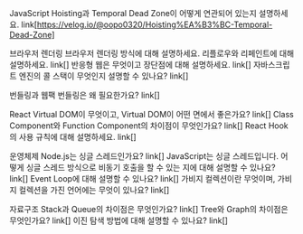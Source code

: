 JavaScript
Hoisting과 Temporal Dead Zone이 어떻게 연관되어 있는지 설명하세요.
link[https://velog.io/@oopo0320/Hoisting%EA%B3%BC-Temporal-Dead-Zone]

브라우저 렌더링
브라우저 렌더링 방식에 대해 설명하세요.
리플로우와 리페인트에 대해 설명하세요.
link[]
반응형 웹은 무엇이고 장단점에 대해 설명하세요.
link[]
자바스크립트 엔진의 콜 스택이 무엇인지 설명할 수 있나요?
link[]

번들링과 웹팩
번들링은 왜 필요한가요?
link[]

React
Virtual DOM이 무엇이고, Virtual DOM이 어떤 면에서 좋은가요?
link[]
Class Component와 Function Component의 차이점이 무엇인가요?
link[]
React Hook의 사용 규칙에 대해 설명하세요.
link[]

운영체제
Node.js는 싱글 스레드인가요?
link[]
JavaScript는 싱글 스레드입니다. 어떻게 싱글 스레드 방식으로 비동기 호출을 할 수 있는 지에 대해 설명할 수 있나요?
link[]
Event Loop에 대해 설명할 수 있나요?
link[]
가비지 컬렉션이란 무엇이며, 가비지 컬렉션을 가진 언어에는 무엇이 있나요?
link[]

자료구조
Stack과 Queue의 차이점은 무엇인가요?
link[]
Tree와 Graph의 차이점은 무엇인가요?
link[]
이진 탐색 방법에 대해 설명할 수 있나요?
link[]
